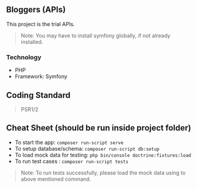## Bloggers (APIs)

This project is the trial APIs.

> Note: You may have to install symfony globally, if not already installed.

### Technology

 - PHP
 - Framework: Symfony

## Coding Standard

> PSR1/2

## Cheat Sheet (should be run inside project folder)

-   To start the app: `composer run-script serve`
-   To setup database/schema: `composer run-script db:setup`
-   To load mock data for testing: `php bin/console doctrine:fixtures:load`
-   To run test cases : `composer run-script tests`

> Note: To run tests successfully, please load the mock data using to above mentioned command.
